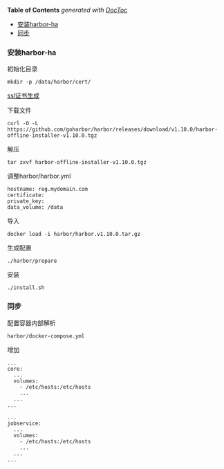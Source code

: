 <!-- START doctoc generated TOC please keep comment here to allow auto update -->
<!-- DON'T EDIT THIS SECTION, INSTEAD RE-RUN doctoc TO UPDATE -->
**Table of Contents**  *generated with [DocToc](https://github.com/thlorenz/doctoc)*

- [安装harbor-ha](#%E5%AE%89%E8%A3%85harbor-ha)
- [同步](#%E5%90%8C%E6%AD%A5)

<!-- END doctoc generated TOC please keep comment here to allow auto update -->

### 安装harbor-ha

初始化目录

    mkdir -p /data/harbor/cert/
    
    
[ssl证书生成](https://github.com/goharbor/harbor/blob/master/docs/configure_https.md)

下载文件

    curl -O -L https://github.com/goharbor/harbor/releases/download/v1.10.0/harbor-offline-installer-v1.10.0.tgz
    
解压

    tar zxvf harbor-offline-installer-v1.10.0.tgz
    
调整harbor/harbor.yml

    hostname: reg.mydomain.com
    certificate:
    private_key: 
    data_volume: /data
    
导入

    docker load -i harbor/harbor.v1.10.0.tar.gz
    
生成配置

    ./harbor/prepare
    
安装 
    
    ./install.sh
    
### 同步

配置容器内部解析

`harbor/docker-compose.yml`

增加

    ...
    core:
      ...
      volumes:
        - /etc/hosts:/etc/hosts
        ...
      ...
    ...
    
    ...
    jobservice:
      ...
      volumes:
        - /etc/hosts:/etc/hosts
        ...
      ...
    ...
    
